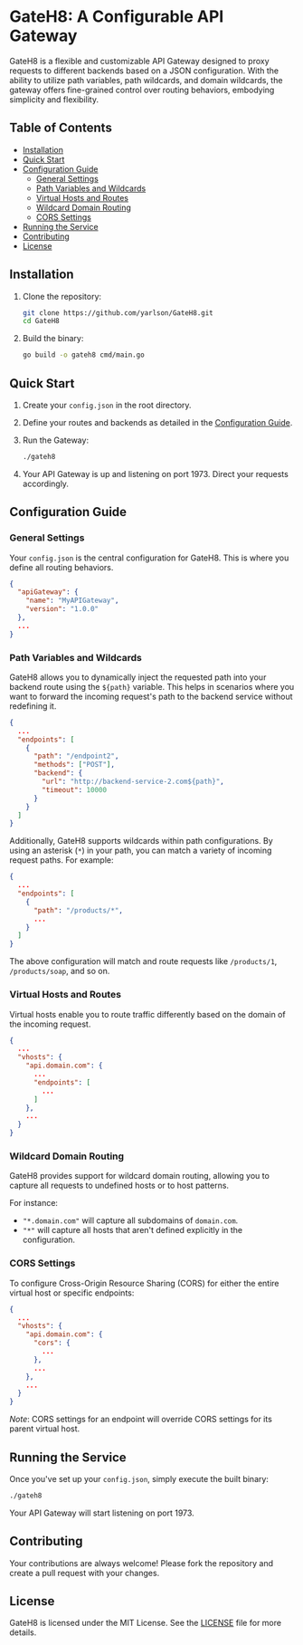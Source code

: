 # GateH8: A Configurable API Gateway

GateH8 is a flexible and customizable API Gateway designed to proxy requests to different backends based on a JSON configuration. With the ability to utilize path variables, path wildcards, and domain wildcards, the gateway offers fine-grained control over routing behaviors, embodying simplicity and flexibility.

## Table of Contents

- [Installation](#installation)
- [Quick Start](#quick-start)
- [Configuration Guide](#configuration-guide)
    - [General Settings](#general-settings)
    - [Path Variables and Wildcards](#path-variables-and-wildcards)
    - [Virtual Hosts and Routes](#virtual-hosts-and-routes)
    - [Wildcard Domain Routing](#wildcard-domain-routing)
    - [CORS Settings](#cors-settings)
- [Running the Service](#running-the-service)
- [Contributing](#contributing)
- [License](#license)

## Installation

1. Clone the repository:

    ```bash
    git clone https://github.com/yarlson/GateH8.git
    cd GateH8
    ```

2. Build the binary:

    ```bash
    go build -o gateh8 cmd/main.go 
    ```

## Quick Start

1. Create your `config.json` in the root directory.

2. Define your routes and backends as detailed in the [Configuration Guide](#configuration-guide).

3. Run the Gateway:

    ```bash
    ./gateh8
    ```

4. Your API Gateway is up and listening on port 1973. Direct your requests accordingly.

## Configuration Guide

### General Settings

Your `config.json` is the central configuration for GateH8. This is where you define all routing behaviors.

```json
{
  "apiGateway": {
    "name": "MyAPIGateway",
    "version": "1.0.0"
  },
  ...
}
```

### Path Variables and Wildcards

GateH8 allows you to dynamically inject the requested path into your backend route using the `${path}` variable. This helps in scenarios where you want to forward the incoming request's path to the backend service without redefining it.

```json
{
  ...
  "endpoints": [
    {
      "path": "/endpoint2",
      "methods": ["POST"],
      "backend": {
        "url": "http://backend-service-2.com${path}",
        "timeout": 10000
      }
    }
  ]
}
```

Additionally, GateH8 supports wildcards within path configurations. By using an asterisk (`*`) in your path, you can match a variety of incoming request paths. For example:

```json
{
  ...
  "endpoints": [
    {
      "path": "/products/*",
      ...
    }
  ]
}
```

The above configuration will match and route requests like `/products/1`, `/products/soap`, and so on.

### Virtual Hosts and Routes

Virtual hosts enable you to route traffic differently based on the domain of the incoming request.

```json
{
  ...
  "vhosts": {
    "api.domain.com": {
      ...
      "endpoints": [
        ...
      ]
    },
    ...
  }
}
```

### Wildcard Domain Routing

GateH8 provides support for wildcard domain routing, allowing you to capture all requests to undefined hosts or to host patterns.

For instance:

- `"*.domain.com"` will capture all subdomains of `domain.com`.
- `"*"` will capture all hosts that aren't defined explicitly in the configuration.

### CORS Settings

To configure Cross-Origin Resource Sharing (CORS) for either the entire virtual host or specific endpoints:

```json
{
  ...
  "vhosts": {
    "api.domain.com": {
      "cors": {
        ...
      },
      ...
    },
    ...
  }
}
```

_Note_: CORS settings for an endpoint will override CORS settings for its parent virtual host.

## Running the Service

Once you've set up your `config.json`, simply execute the built binary:

```bash
./gateh8
```

Your API Gateway will start listening on port 1973.

## Contributing

Your contributions are always welcome! Please fork the repository and create a pull request with your changes.

## License

GateH8 is licensed under the MIT License. See the [LICENSE](LICENSE) file for more details.
